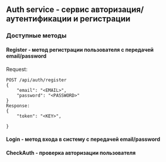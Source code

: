 ## Auth service - сервис авторизация/аутентификации и регистрации

### Доступные методы

#### Register - метод регистрации пользователя с передачей email/password
Request:
```
POST /api/auth/register
{
    "email": "<EMAIL>",
    "password": "<PASSWORD>"
}
Response:
{
    "token": "<KEY>",
    
}
```


#### Login - метод входа в систему с передачей email/password

#### CheckAuth - проверка авторизации пользователя
